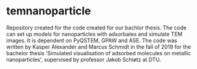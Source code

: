 # temnanoparticle
Repository created for the code created for our bachlor thesis. The code can set up models for nanoparticles with adsorbates and simulate TEM images. It is dependent on PyQSTEM, GPAW and ASE. The code was written by Kasper Alexander and Marcus Schmidt in the fall of 2019 for the bachelor thesis 'Simulated visualisation of adsorbed molecules on metallic nanoparticles', supervised by professor Jakob Schiøtz at DTU.
